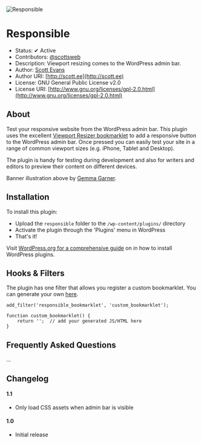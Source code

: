 ![Responsible](https://scott.ee/images/responsible.png)

# Responsible

* Status: ✔ Active
* Contributors: [@scottsweb](http://twitter.com/scottsweb)
* Description: Viewport resizing comes to the WordPress admin bar.
* Author: [Scott Evans](http://scott.ee)
* Author URI: [http://scott.ee](http://scott.ee)
* License: GNU General Public License v2.0
* License URI: [http://www.gnu.org/licenses/gpl-2.0.html](http://www.gnu.org/licenses/gpl-2.0.html)

## About

Test your responsive website from the WordPress admin bar. This plugin uses the excellent [Viewport Resizer bookmarklet](http://lab.maltewassermann.com/viewport-resizer/) to add a responsive button to the WordPress admin bar. Once pressed you can easily test your site in a range of common viewport sizes (e.g. iPhone, Tablet and Desktop).

The plugin is handy for testing during development and also for writers and editors to preview their content on different devices.

Banner illustration above by [Gemma Garner](http://gemmagarner.com/ "WordPress design and illustration").

## Installation

To install this plugin:

* Upload the `responsible` folder to the `/wp-content/plugins/` directory
* Activate the plugin through the 'Plugins' menu in WordPress
* That's it!

Visit [WordPress.org for a comprehensive guide](http://codex.wordpress.org/Managing_Plugins#Manual_Plugin_Installation) on in how to install WordPress plugins.

## Hooks & Filters

The plugin has one filter that allows you register a custom bookmarklet. You can generate your own [here](http://lab.maltewassermann.com/viewport-resizer/).

```
add_filter('responsible_bookmarklet', 'custom_bookmarklet');

function custom_bookmarklet() {
    return '';  // add your generated JS/HTML here
}
```

## Frequently Asked Questions

...

## Changelog

#### 1.1
* Only load CSS assets when admin bar is visible

#### 1.0
* Initial release
